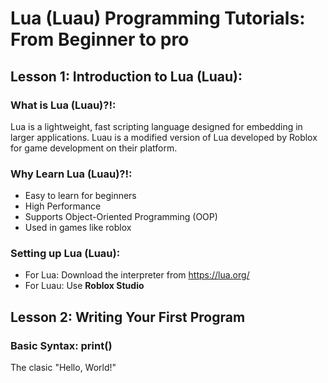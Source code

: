 # Lua (Luau) Programming Tutorials: From Beginner to pro
## Lesson 1: Introduction to Lua (Luau):
### What is Lua (Luau)?!:
Lua is a lightweight, fast scripting language designed for embedding in larger applications. Luau is a modified version of Lua developed by Roblox for game development on their platform.  

### Why Learn Lua (Luau)?!:
- Easy to learn for beginners
- High Performance 
- Supports Object-Oriented Programming (OOP)
- Used in games like roblox

### Setting up Lua (Luau):
- For Lua: Download the interpreter from https://lua.org/
- For Luau: Use **Roblox Studio**

## Lesson 2: Writing Your First Program
### Basic Syntax: print()
The clasic "Hello, World!"
